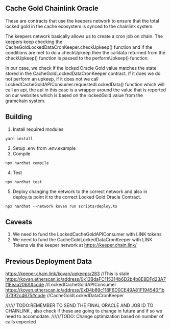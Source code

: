 ## Cache Gold Chainlink Oracle 
These are contracts that use the keepers network to ensure that the total locked gold in the cache ecosystem is synced to the chainlink system.  

The keepers network basically allows us to create a cron job on chain. The keepers keep checking the CacheGoldLockedDataCronKeeper.checkUpkeep() function and
if the conditions are met to do a checkUpkeep then the calldata returned from the checkUpkeep() function is passed to the performUpkeep() function.

In our case, we check if the locked Oracle Gold value matches the state stored in the CacheGoldLockedDataCronKeeper contract. If it does we do not perform an upkeep, if
it does not we call LockedCacheGoldAPIConsumer.requestedLockedData() function which will call an api, the api in this case is a wrapper around the value that is reported on our websites
which is based on the lockedGold value from the gramchain system.

## Building
1. Install required modules
```
yarn install
```
2. Setup .env from .env.example
3. Compile
```
npx hardhat compile
```
4. Test 
```
npx hardhat test
```
5. Deploy changing the network to the correct network and also in deploy.ts point it to the correct Locked Gold Oracle Contract.
```
npx hardhat --network kovan run scripts/deploy.ts
```

## Caveats
1. We need to fund the LockedCacheGoldAPIConsumer with LINK tokens
2. We need to fund the CacheGoldLockedDataCronKeeper with LINK Tokens via the keeper network at https://keeper.chain.link/


## Previous Deployment Data
https://keeper.chain.link/kovan/upkeeps/283  //This is stale
https://kovan.etherscan.io/address/0x13BdaFC115314b6D2b4b8E8DFd23A7f1Eeaa206A#code  //LockedCacheGoldAPIConsumer
https://kovan.etherscan.io/address/0xD4b89c118F6D0CE49A81F194540f1b37392c4675#code   //CacheGoldLockedDataCronKeeper

////// TODO:REMEMBER TO SEND THE FINAL ORACLE AND JOB ID TO  CHAINLINK , also check if these are going to change in future and if so we need to accomodate.
//////TODO: Change optimization based on number of calls expected
